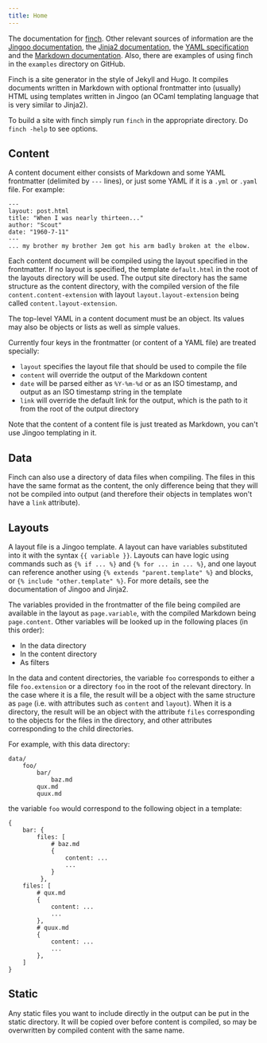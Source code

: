 ```yaml
---
title: Home
---
```

The documentation for [finch](https://github.com/roddyyaga/finch). Other relevant sources of information are the [Jingoo
documentation](https://tategakibunko.github.io/jingoo/), the [Jinja2
documentation](https://jinja.palletsprojects.com/en/2.11.x/), the [YAML specification](
https://yaml.org/spec/1.2/spec.html) and the [Markdown
documentation](https://daringfireball.net/projects/markdown/syntax). Also, there are examples of using finch in the
`examples` directory on GitHub.

Finch is a site generator in the style of Jekyll and Hugo. It compiles documents written in Markdown with optional
frontmatter into (usually) HTML using templates written in Jingoo (an OCaml templating language that is very similar to
Jinja2).

To build a site with finch simply run `finch` in the appropriate directory. Do `finch -help` to see options.

## Content
A content document either consists of Markdown and some YAML frontmatter (delimited by `---` lines), or just some YAML if it is a `.yml` or `.yaml`
file. For example:

```
---
layout: post.html
title: "When I was nearly thirteen..."
author: "Scout"
date: "1960-7-11"
---
... my brother my brother Jem got his arm badly broken at the elbow.
```

Each content document will be compiled using the layout specified in the frontmatter. If no layout is specified, the
template `default.html` in the root of the layouts directory will be used. The output site directory has the same
structure as the content directory, with the compiled version of the file `content.content-extension` with layout
`layout.layout-extension` being called `content.layout-extension`.

The top-level YAML in a content document must be an object. Its values may also be objects or lists as well as simple
values.

Currently four keys in the frontmatter (or content of a YAML file) are treated specially:
- `layout` specifies the layout file that should be used to compile the file
- `content` will override the output of the Markdown content
- `date` will be parsed either as `%Y-%m-%d` or as an ISO timestamp, and output as an ISO timestamp string in the template
- `link` will override the default link for the output, which is the path to it from the root of the output directory

Note that the content of a content file is just treated as Markdown, you can't use Jingoo templating in it.

## Data
Finch can also use a directory of data files when compiling. The files in this have the same format as the content, the
only difference being that they will not be compiled into output (and therefore their objects in templates won't have a
`link` attribute).

## Layouts
A layout file is a Jingoo template. A layout can have variables substituted into it with the syntax `{{ variable }}`.
Layouts can have logic using commands such as `{% if ... %}` and `{% for ... in ... %}`, and one layout can reference
another using `{% extends "parent.template" %}` and blocks, or `{% include "other.template" %}`. For more details, see
the documentation of Jingoo and Jinja2.

The variables provided in the frontmatter of the file being compiled are available in the layout as `page.variable`,
with the compiled Markdown being `page.content`. Other variables will be looked up in the following places (in this
order):
- In the data directory
- In the content directory
- As filters

In the data and content directories, the variable `foo` corresponds to either a file `foo.extension` or a directory
`foo` in the root of the relevant directory. In the case where it is a file, the result will be a object with the same
structure as `page` (i.e. with attributes such as `content` and `layout`). When it is a directory, the result will be an
object with the attribute `files` corresponding to the objects for the files in the directory, and other attributes
corresponding to the child directories.

For example, with this data directory:
```
data/
    foo/
        bar/
            baz.md
        qux.md
        quux.md
```
the variable `foo` would correspond to the following object in a template:
```
{
    bar: {
        files: [
            # baz.md
            {
                content: ...
                ...
            }
         },
    files: [
        # qux.md
        {
            content: ...
            ...
        },
        # quux.md
        {
            content: ...
            ...
        },
    ]
}
```

## Static
Any static files you want to include directly in the output can be put in the static directory. It will be copied over before
content is compiled, so may be overwritten by compiled content with the same name.
